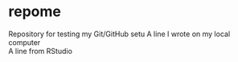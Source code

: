 # repome
Repository for testing my Git/GitHub setu
A line I wrote on my local computer  
A line from RStudio